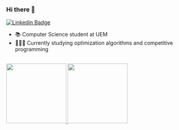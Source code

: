 ### Hi there 👋

[![Linkedin Badge](https://img.shields.io/badge/LinkedIn-%230077B5.svg?&style=flat-square&logo=linkedin&logoColor=white)](https://www.linkedin.com/in/gabriel-lima-dias-754350221/)


- 📚 Computer Science student at UEM
- 👨🏻‍💻 Currently studying optimization algorithms and competitive programming

##

  <a href="https://github.com/gabrielld06">
  <img height="160cm" src="https://github-readme-stats.vercel.app/api?username=gabrielld06&show_icons=true&theme=react&include_all_commits=true&count_private=true"/>
  <img height="160cm" src="https://github-readme-stats.vercel.app/api/top-langs/?username=gabrielld06&layout=compact&langs_count=8&theme=react"/>
</div>
